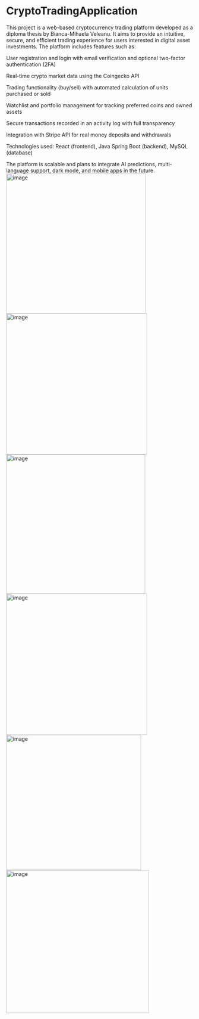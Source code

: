 # CryptoTradingApplication
This project is a web-based cryptocurrency trading platform developed as a diploma thesis by Bianca-Mihaela Veleanu. It aims to provide an intuitive, secure, and efficient trading experience for users interested in digital asset investments. The platform includes features such as:

User registration and login with email verification and optional two-factor authentication (2FA)

Real-time crypto market data using the Coingecko API

Trading functionality (buy/sell) with automated calculation of units purchased or sold

Watchlist and portfolio management for tracking preferred coins and owned assets

Secure transactions recorded in an activity log with full transparency

Integration with Stripe API for real money deposits and withdrawals

Technologies used: React (frontend), Java Spring Boot (backend), MySQL (database)

The platform is scalable and plans to integrate AI predictions, multi-language support, dark mode, and mobile apps in the future.
<img width="375" alt="image" src="https://github.com/user-attachments/assets/b7428571-3e68-41f5-bea7-18757a30cdf4" />
<img width="379" alt="image" src="https://github.com/user-attachments/assets/1948e00d-01d8-4b6e-99ab-2b70c1a90cd5" />
<img width="374" alt="image" src="https://github.com/user-attachments/assets/6ccebc44-d442-43c7-9499-51946bc0b90b" />
<img width="379" alt="image" src="https://github.com/user-attachments/assets/eb094d4c-54a7-4f35-8091-0adb0c74645a" />
<img width="363" alt="image" src="https://github.com/user-attachments/assets/7a096e11-a00d-45ea-924b-4197b63202b4" />
<img width="384" alt="image" src="https://github.com/user-attachments/assets/43f47884-4a13-466c-9438-9800db4fa9c3" />





